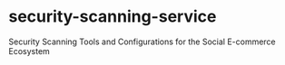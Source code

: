 # security-scanning-service
Security Scanning Tools and Configurations for the Social E-commerce Ecosystem
